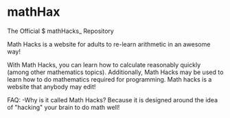 # mathHax
The Official $ mathHacks_ Repository

Math Hacks is a website for adults to re-learn arithmetic
in an awesome way!

With Math Hacks, you can learn how to calculate reasonably quickly (among other
mathematics topics). Additionally, Math Hacks may be used to learn how to do
mathematics required for programming.
Math hacks is a website that anybody may edit!

FAQ:
  -Why is it called Math Hacks?
    Because it is designed around the idea of "hacking" your brain to do math
    well!
